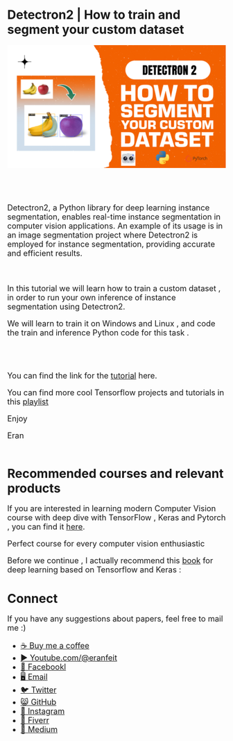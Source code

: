 # Detectron2 | How to train and segment your custom dataset
<p align="center">
  <img width="800" src="Detectron2 - How to segment  your custom dataset.png" "image">
</p>

##
<br/><br/> 

<font size= "4" >
Detectron2, a Python library for deep learning instance segmentation, enables real-time instance segmentation in computer vision applications. An example of its usage is in an image segmentation project where Detectron2 is employed for instance segmentation, providing accurate and efficient results.

<br/><br/> 
In this tutorial we will learn how to train a custom dataset , in order to run your own inference of instance segmentation using Detectron2.

We will learn to train it on Windows and Linux , and code the train and inference Python code for this task .

<br/><br/> 

You can find the link for the [tutorial](https://youtu.be/JbEy4Eefy0Y) here. 

You can find more cool Tensorflow projects and tutorials in this [playlist](https://youtube.com/playlist?list=PLdkryDe59y4Ze9_12JhWu3cs-lOGYwYeD)

Enjoy

Eran
<br/><br/> 

</font>

# Recommended courses and relevant products 
<font size= "4" >

If you are interested in learning modern Computer Vision course with deep dive with TensorFlow , Keras and Pytorch , you can find it [here](http://bit.ly/3HeDy1V).

Perfect course for every computer vision enthusiastic

Before we continue , I actually recommend this [book](https://amzn.to/3STWZ2N) for deep learning based on Tensorflow and Keras : 



</font>

# Connect

<font size= "4" >
If you have any suggestions about papers, feel free to mail me :)

- [☕ Buy me a coffee](https://ko-fi.com/eranfeit)
- [▶️ Youtube.com/@eranfeit](https://www.youtube.com/channel/UCTiWJJhaH6BviSWKLJUM9sg)
- [🐙 Facebookl](https://www.facebook.com/groups/3080601358933585)
- [🖥️ Email](mailto:feitgemel@gmail.com)
- [🐦 Twitter](https://twitter.com/eran_feit )
- [😸 GitHub](https://github.com/feitgemel)
- [📸 Instagram](https://www.instagram.com/eran_feit/)
- [🤝 Fiverr ](https://www.fiverr.com/s/mB3Pbb)
- [📝 Medium ](https://medium.com/@feitgemel)


</font>


